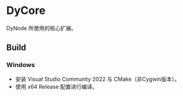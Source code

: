 # DyCore

DyNode 所使用的核心扩展。

## Build

### Windows

* 安装 Visual Studio Community 2022 与 CMake（非Cygwin版本）。
* 使用 x64 Release 配置进行编译。